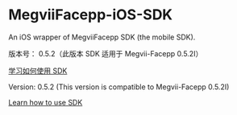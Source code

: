 # MegviiFacepp-iOS-SDK

An iOS wrapper of MegviiFacepp SDK (the mobile SDK).

版本号： 0.5.2（此版本 SDK 适用于 Megvii-Facepp 0.5.2I）

[学习如何使用 SDK](https://github.com/FacePlusPlus/MegviiFacepp-iOS-SDK/wiki/)

Version: 0.5.2 (This version is compatible to Megvii-Facepp 0.5.2I)

[Learn how to use SDK](https://github.com/FacePlusPlus/MegviiFacepp-iOS-SDK/wiki/)




